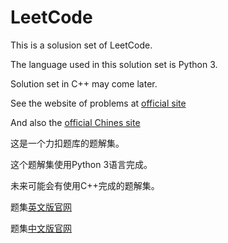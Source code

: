 # LeetCode
This is a solusion set of LeetCode.

The language used in this solution set is Python 3.

Solution set in C++ may come later.

See the website of problems at [official site](https://leetcode.com/problemset/all/)

And also the [official Chines site](https://leetcode-cn.com/problemset/all/)

这是一个力扣题库的题解集。

这个题解集使用Python 3语言完成。

未来可能会有使用C++完成的题解集。

题集[英文版官网](https://leetcode.com/problemset/all/)

题集[中文版官网](https://leetcode-cn.com/problemset/all/)
